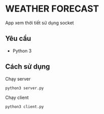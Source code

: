 # WEATHER FORECAST

App xem thời tiết sử dụng socket

## Yêu cầu

- Python 3

## Cách sử dụng

Chạy server

```bash
python3 server.py
```

Chạy client

```bash
python3 client.py
```
